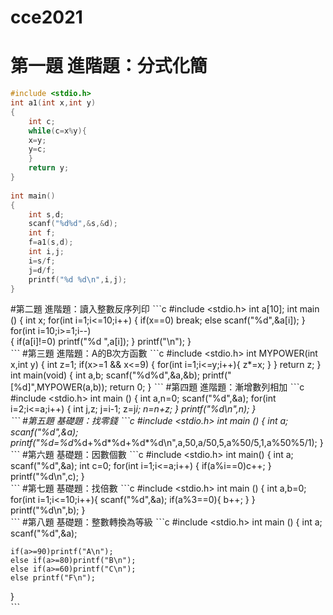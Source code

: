 # cce2021
# 第一題 進階題：分式化簡
```c
#include <stdio.h>
int a1(int x,int y)
{
	int c;
	while(c=x%y){
	x=y;
	y=c;
	}
	return y;
}
	
int main()
{
	int s,d;
	scanf("%d%d",&s,&d);
	int f;
	f=a1(s,d);
	int i,j;
	i=s/f;
	j=d/f;
	printf("%d %d\n",i,j);
}	

```
#第二題 進階題：讀入整數反序列印
ˋˋˋc
#include <stdio.h>
int a[10];
int main ()
{
	int x;
	for(int i=1;i<=10;i++)
	{
		if(x==0)
		break;
		else scanf("%d",&a[i]);
	}
	for(int i=10;i>=1;i--)	
	{
		if(a[i]!=0)
		printf("%d ",a[i]);
	}
	printf("\n");
}		
ˋˋˋ
#第三題 進階題：A的B次方函數
ˋˋˋc
#include <stdio.h>
int MYPOWER(int x,int y)
{
	int z=1;
	if(x>=1 && x<=9)
	{
		for(int i=1;i<=y;i++){
		z*=x;
		}
	}
	return z;
}		
int main(void)
{
	int a,b;
	scanf("%d%d",&a,&b);
	printf("[%d]",MYPOWER(a,b));
	return 0;
}
ˋˋˋ
#第四題 進階題：漸增數列相加 
ˋˋˋc
#include <stdio.h>
int main ()
{
	int a,n=0;
	scanf("%d",&a);
	for(int i=2;i<=a;i++)
	{
		int j,z;
		j=i-1;
		z=j*i;
		n=n+z;
	}
	printf("%d\n",n);
}	
ˋˋˋ
#第五題 基礎題：找零錢 
ˋˋˋc
#include <stdio.h>
int main ()
{
	int a;
	scanf("%d",&a);
	printf("%d=%d*%d+%d*%d+%d*%d\n",a,50,a/50,5,a%50/5,1,a%50%5/1);
}	
ˋˋˋ
#第六題 基礎題：因數個數
ˋˋˋc
#include <stdio.h>
int main()
{
	int a;
	scanf("%d",&a);
	int c=0;
	for(int i=1;i<=a;i++)
	{
		if(a%i==0)c++;
	}
	printf("%d\n",c);
}	
ˋˋˋ
#第七題 基礎題：找倍數 
ˋˋˋc
#include <stdio.h>
int main ()
{
	int a,b=0;
	for(int i=1;i<=10;i++){
		scanf("%d",&a);
		if(a%3==0){
			b++;
		}
	}
	printf("%d\n",b);
}	
ˋˋˋ
#第八題 基礎題：整數轉換為等級
ˋˋˋc
#include <stdio.h>
int main ()
{
	int a;
	scanf("%d",&a);
	
	if(a>=90)printf("A\n");
	else if(a>=80)printf("B\n");
	else if(a>=60)printf("C\n");
	else printf("F\n");
}	
ˋˋˋ




	






